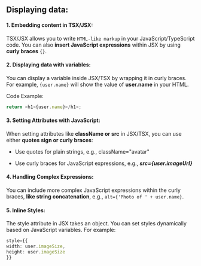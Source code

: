 ## Displaying data:

#### 1. Embedding content in TSX/JSX:

TSX/JSX allows you to write `HTML-like markup` in your JavaScript/TypeScript code. You can also **insert JavaScript expressions** within JSX by using **curly braces** `{}`.

#### 2. Displaying data with variables:

You can display a variable inside JSX/TSX by wrapping it in curly braces. For example, `{user.name}` will show the value of **user.name** in your HTML.

Code Example:

```typescript
return <h1>{user.name}</h1>;
```

#### 3. Setting Attributes with JavaScript:

When setting attributes like **className or src** in JSX/TSX, you can use either **quotes sign or curly braces**:

- Use quotes for plain strings, e.g., className="avatar"

* Use curly braces for JavaScript expressions, e.g., **_src={user.imageUrl}_**

#### 4. Handling Complex Expressions:

You can include more complex JavaScript expressions within the curly braces, **like string concatenation**, e.g., `alt={'Photo of ' + user.name}`.

#### 5. Inline Styles:

The style attribute in JSX takes an object. You can set styles dynamically based on JavaScript variables. For example:

```typescript
style={{
width: user.imageSize,
height: user.imageSize
}}
```
